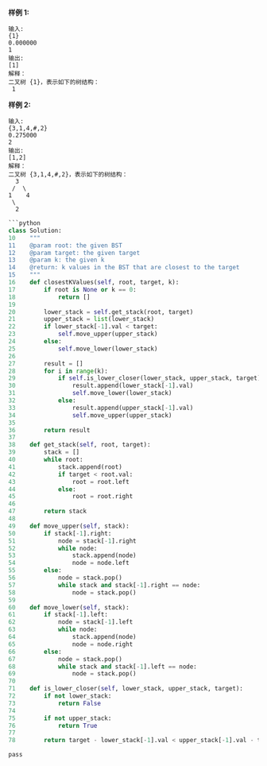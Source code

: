 
**样例 1:**
```
输入:
{1}
0.000000
1
输出:
[1]
解释：
二叉树 {1}，表示如下的树结构：
 1
```
**样例 2:**
```
输入:
{3,1,4,#,2}
0.275000
2
输出:
[1,2]
解释：
二叉树 {3,1,4,#,2}，表示如下的树结构：
  3
 /  \
1    4
 \
  2
```



```python
```python
class Solution:
10    """
11    @param root: the given BST
12    @param target: the given target
13    @param k: the given k
14    @return: k values in the BST that are closest to the target
15    """
16    def closestKValues(self, root, target, k):
17        if root is None or k == 0:
18            return []
19            
20        lower_stack = self.get_stack(root, target)
21        upper_stack = list(lower_stack)
22        if lower_stack[-1].val < target:
23            self.move_upper(upper_stack)
24        else:
25            self.move_lower(lower_stack)
26        
27        result = []
28        for i in range(k):
29            if self.is_lower_closer(lower_stack, upper_stack, target):
30                result.append(lower_stack[-1].val)
31                self.move_lower(lower_stack)
32            else:
33                result.append(upper_stack[-1].val)
34                self.move_upper(upper_stack)
35                
36        return result
37        
38    def get_stack(self, root, target):
39        stack = []
40        while root:
41            stack.append(root)
42            if target < root.val:
43                root = root.left
44            else:
45                root = root.right
46                
47        return stack
48        
49    def move_upper(self, stack):
50        if stack[-1].right:
51            node = stack[-1].right
52            while node:
53                stack.append(node)
54                node = node.left
55        else:
56            node = stack.pop()
57            while stack and stack[-1].right == node:
58                node = stack.pop()
59                
60    def move_lower(self, stack):
61        if stack[-1].left:
62            node = stack[-1].left
63            while node:
64                stack.append(node)
65                node = node.right
66        else:
67            node = stack.pop()
68            while stack and stack[-1].left == node:
69                node = stack.pop()
70                
71    def is_lower_closer(self, lower_stack, upper_stack, target):
72        if not lower_stack:
73            return False
74            
75        if not upper_stack:
76            return True
77            
78        return target - lower_stack[-1].val < upper_stack[-1].val - target
```
```
pass